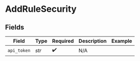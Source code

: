 # AddRuleSecurity


## Fields

| Field              | Type               | Required           | Description        | Example            |
| ------------------ | ------------------ | ------------------ | ------------------ | ------------------ |
| `api_token`        | *str*              | :heavy_check_mark: | N/A                |                    |